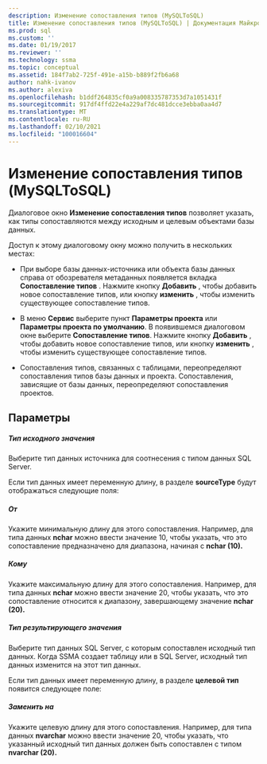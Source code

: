 ```yaml
---
description: Изменение сопоставления типов (MySQLToSQL)
title: Изменение сопоставления типов (MySQLToSQL) | Документация Майкрософт
ms.prod: sql
ms.custom: ''
ms.date: 01/19/2017
ms.reviewer: ''
ms.technology: ssma
ms.topic: conceptual
ms.assetid: 184f7ab2-725f-491e-a15b-b889f2fb6a68
author: nahk-ivanov
ms.author: alexiva
ms.openlocfilehash: b1ddf264835cf0a9a008335787353d7a1051431f
ms.sourcegitcommit: 917df4ffd22e4a229af7dc481dcce3ebba0aa4d7
ms.translationtype: MT
ms.contentlocale: ru-RU
ms.lasthandoff: 02/10/2021
ms.locfileid: "100016604"
---
```

# <a name="edit-type-mapping-mysqltosql"></a>Изменение сопоставления типов (MySQLToSQL)
Диалоговое окно **Изменение сопоставления типов** позволяет указать, как типы сопоставляются между исходным и целевым объектами базы данных.  
  
Доступ к этому диалоговому окну можно получить в нескольких местах:  
  
-   При выборе базы данных-источника или объекта базы данных справа от обозревателя метаданных появляется вкладка **Сопоставление типов** . Нажмите кнопку **Добавить** , чтобы добавить новое сопоставление типов, или кнопку **изменить** , чтобы изменить существующее сопоставление типов.  
  
-   В меню **Сервис** выберите пункт **Параметры проекта** или **Параметры проекта по умолчанию**. В появившемся диалоговом окне выберите **Сопоставление типов**. Нажмите кнопку **Добавить** , чтобы добавить новое сопоставление типов, или кнопку **изменить** , чтобы изменить существующее сопоставление типов.  
  
-   Сопоставления типов, связанных с таблицами, переопределяют сопоставления типов базы данных и проекта. Сопоставления, зависящие от базы данных, переопределяют сопоставления проектов.  
  
## <a name="options"></a>Параметры  
  
##### <a name="source-type"></a>Тип исходного значения  
Выберите тип данных источника для соотнесения с типом данных SQL Server.  
  
Если тип данных имеет переменную длину, в разделе **sourceType** будут отображаться следующие поля:  
  
##### <a name="from"></a>От  
Укажите минимальную длину для этого сопоставления. Например, для типа данных **nchar** можно ввести значение 10, чтобы указать, что это сопоставление предназначено для диапазона, начиная с **nchar (10).**  
  
##### <a name="to"></a>Кому  
Укажите максимальную длину для этого сопоставления. Например, для типа данных **nchar** можно ввести значение 20, чтобы указать, что это сопоставление относится к диапазону, завершающему значение **nchar (20).**  
  
##### <a name="target-type"></a>Тип результирующего значения  
Выберите тип данных SQL Server, с которым сопоставлен исходный тип данных. Когда SSMA создает таблицу или в SQL Server, исходный тип данных изменится на этот тип данных.  
  
Если тип данных имеет переменную длину, в разделе **целевой тип** появится следующее поле:  
  
##### <a name="replace-with"></a>Заменить на  
Укажите целевую длину для этого сопоставления. Например, для типа данных **nvarchar** можно ввести значение 20, чтобы указать, что указанный исходный тип данных должен быть сопоставлен с типом **nvarchar (20).**  
  
